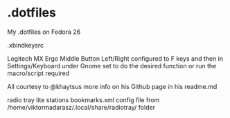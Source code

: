 # .dotfiles
My .dotfiles on Fedora 26


.xbindkeysrc

Logitech MX Ergo Middle Button Left/Right configured to F keys and then in Settings/Keyboard under Gnome set to do the desired function or run the macro/script required

All courtesy to @khaytsus more info on his Github page in his readme.md


radio tray lite stations bookmarks.xml config file from
/home/viktormadarasz/.local/share/radiotray/ folder

